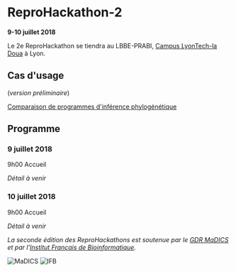 # ReproHackathon-2

**9-10 juillet 2018**

Le 2e ReproHackathon se tiendra au LBBE-PRABI, [Campus LyonTech-la Doua](https://www.univ-lyon1.fr/campus/plan-des-campus/) à Lyon.

## Cas d'usage

(*version préliminaire*)

[Comparaison de programmes d'inférence phylogénétique](hackathon_2.html)

## Programme

### 9 juillet 2018

9h00 Accueil

*Détail à venir*

### 10 juillet 2018

9h00 Accueil

*Détail à venir*

*La seconde édition des ReproHackathons est soutenue par le [GDR MaDICS](https://www.madics.fr) et par l'[Institut Français de Bioinformatique](http://www.france-bioinformatique.fr).*

![MaDICS](https://ifb-elixirfr.github.io/ReproHackathon/logo-madics.png) ![IFB](https://ifb-elixirfr.github.io/ReproHackathon/logo-ifb.png)

